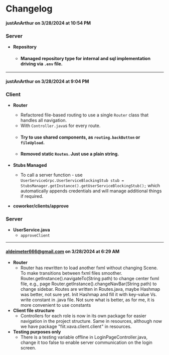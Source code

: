 # Changelog

#### justAnArthur on 3/28/2024 at 10:54 PM

### Server

- **Repository**
    - #### Managed repository type for internal and sql implementation driving via `.env` file.

---

#### justAnArthur on 3/28/2024 at 9:04 PM

### Client

- **Router**
    - Refactored file-based routing to use a single `Router` class that handles all navigation.
    - With `Controller.java`s for every route.
    - #### Try to use shared components, as `routing.backButton` or `fileUpload`.
    - #### Removed static `Routes`. Just use a plain string.

- **Stubs Managed**
    - To call a server function -
      use `UserServiceGrpc.UserServiceBlockingStub stub = StubsManager.getInstance().getUserServiceBlockingStub();`
      which automatically appends credentials and will manage additional things if required.

- **coworker/clients/approve**

### Server

- **UserService.java**
    - `approveClient`

---

#### <aldeimeter666@gmail.com> on 3/28/2024 at 6:29 AM

- **Router**
    - Router has rewritten to load another fxml without changing Scene. To make transitions between fxml files smoother.
      Router.getInstance().navigateTo(String path) to change center fxml file, e.g., page
      Router.getInstance().changeNavBar(String path) to change sidebar.
      Routes are written in Routes.java, maybe Hashmap was better, not sure yet.
      Init Hashmap and fill it with key-value Vs. write constant in .java file. Not sure what is better, as for me, it
      is more
      convenient to use constants
- **Client file structure**
    - Controllers for each role is now in its own package for easier navigation in the project structure.
      Same in resources, although now we have package "fiit.vava.client.client" in resources.
- **Testing purposes only**
    - There is a testing variable offline in LoginPageController.java, change it too false to enable server
      communication
      on the login screen.
